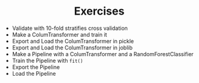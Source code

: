 <h1 align="center">Exercises</h1>


- Validate with 10-fold stratifies cross validation
- Make a ColumTransformer and train it
- Export and Load the ColumTransformer in pickle
- Export and Load the ColumTransformer in joblib
- Make a Pipeline with a ColumTransformer and a RandomForestClassifier
- Train the Pipeline with `fit()`
- Export the Pipeline
- Load the Pipeline